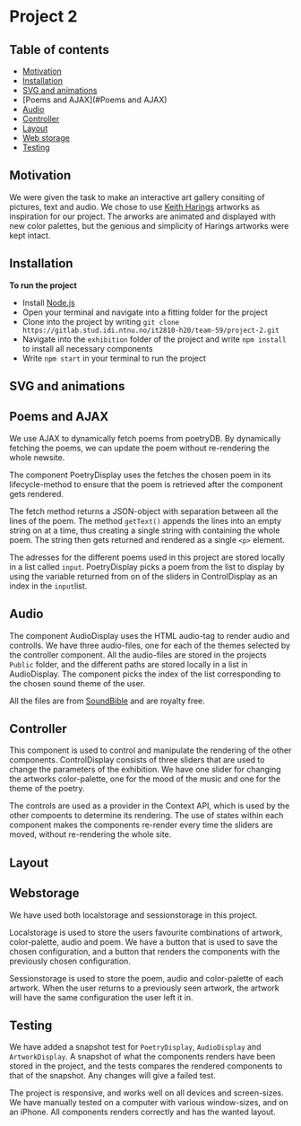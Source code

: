 # Project 2

## Table of contents
* [Motivation](#motivation)
* [Installation](#installation)
* [SVG and animations](#SVG)
* [Poems and AJAX](#Poems and AJAX)
* [Audio](#Audio)
* [Controller](#controller)
* [Layout](#layout)
* [Web storage](#webstorage)
* [Testing](#testing)



## Motivation

We were given the task to make an interactive art gallery consiting of pictures, text and audio. 
We chose to use [Keith Harings](https://www.haring.com/!/about-haring/bio) artworks as inspiration for our project.
The arworks are animated and displayed with new color palettes, but the genious and simplicity of Harings artworks were kept intact.

## Installation
**To run the project**

* Install [Node.js](https://nodejs.org)
* Open your terminal and navigate into a fitting folder for the project
* Clone into the project by writing `git clone https://gitlab.stud.idi.ntnu.no/it2810-h20/team-59/project-2.git`
* Navigate into the `exhibition` folder of the project and write `npm install` to install all necessary components
* Write `npm start` in your terminal to run the project


## SVG and animations




## Poems and AJAX

We use AJAX to dynamically fetch poems from poetryDB. By dynamically fetching the poems, we can update the poem without re-rendering the whole newsite.

The component PoetryDisplay uses the fetches the chosen poem in its lifecycle-method to ensure that the poem is retrieved after the component gets rendered.

The fetch method returns a JSON-object with separation between all the lines of the poem. The method `getText()` appends the lines into an empty string on at a time, thus creating a single string with containing the whole poem. 
The string then gets returned and rendered as a single `<p>` element.

The adresses for the different poems used in this project are stored locally in a list called `input`. 
PoetryDisplay picks a poem from the list to display by using the variable returned from on of the sliders in ControlDisplay as an index in the `input`list.

## Audio
The component AudioDisplay uses the HTML audio-tag to render audio and controlls. We have three audio-files, one for each of the themes selected by the controller component.
All the audio-files are stored in the projects `Public` folder, and the different paths are stored locally in a list in AudioDisplay. The component picks the index of the list corresponding to the chosen sound theme of the user.

All the files are from [SoundBible](http://soundbible.com/tags-mp3.html) and are royalty free.

## Controller

This component is used to control and manipulate the rendering of the other components. 
ControlDisplay consists of three sliders that are used to change the parameters of the exhibition. We have one slider for changing the artworks color-palette, 
one for the mood of the music and one for the theme of the poetry.

The controls are used as a provider in the Context API, which is used by the other compoents to determine its rendering.
The use of states within each component makes the components re-render every time the sliders are moved, without re-rendering the whole site.

## Layout

## Webstorage

We have used both localstorage and sessionstorage in this project. 

Localstorage is used to store the users favourite combinations of artwork, color-palette, audio and poem. We have a button that is used to save the chosen configuration, and a button that renders the components with the previously chosen configuration.

Sessionstorage is used to store the poem, audio and color-palette of each artwork. When the user returns to a previously seen artwork, the artwork will have the same configuration the user left it in. 

## Testing

We have added a snapshot test for `PoetryDisplay`, `AudioDisplay` and `ArtworkDisplay`. A snapshot of what the components renders have been stored in the project, and the tests compares the rendered components to that of the snapshot. Any changes will give a failed test.

The project is responsive, and works well on all devices and screen-sizes. We have manually tested on a computer with various window-sizes, and on an iPhone. All components renders correctly and has the wanted layout.



